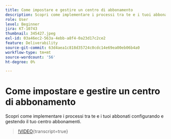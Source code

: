 ```yaml
---
title: Come impostare e gestire un centro di abbonamento
description: Scopri come implementare i processi tra te e i tuoi abbonati configurando e gestendo il tuo centro abbonamenti.
role: User
level: Beginner
jira: KT-10743
thumbnail: 345427.jpeg
exl-id: 03a46ec2-563a-4ebb-a8f4-0a23d17c2ce2
feature: Deliverability
source-git-commit: 63d4aea1c818d35724c0cdc14e69ea00eb06b4a0
workflow-type: tm+mt
source-wordcount: '56'
ht-degree: 0%

---
```


# Come impostare e gestire un centro di abbonamento

Scopri come implementare i processi tra te e i tuoi abbonati configurando e gestendo il tuo centro abbonamenti.

>[!VIDEO](https://video.tv.adobe.com/v/345427/?quality=12&learn=on){transcript=true}
